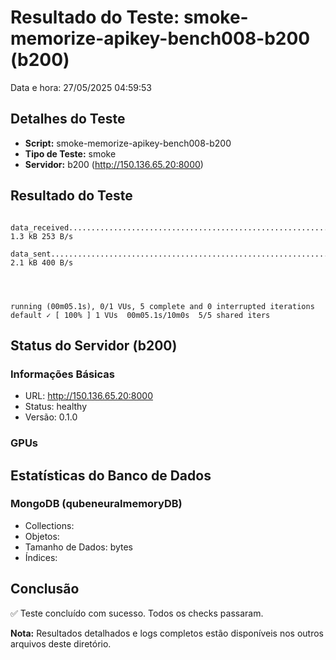 # Resultado do Teste: smoke-memorize-apikey-bench008-b200 (b200)

Data e hora: 27/05/2025 04:59:53

## Detalhes do Teste

* **Script:** smoke-memorize-apikey-bench008-b200
* **Tipo de Teste:** smoke
* **Servidor:** b200 (http://150.136.65.20:8000)

## Resultado do Teste

```
    data_received...........................................................: 1.3 kB 253 B/s
    data_sent...............................................................: 2.1 kB 400 B/s




running (00m05.1s), 0/1 VUs, 5 complete and 0 interrupted iterations
default ✓ [ 100% ] 1 VUs  00m05.1s/10m0s  5/5 shared iters
```

## Status do Servidor (b200)

### Informações Básicas
* URL: http://150.136.65.20:8000
* Status: healthy
* Versão: 0.1.0

### GPUs


## Estatísticas do Banco de Dados

### MongoDB (qubeneuralmemoryDB)
* Collections: 
* Objetos: 
* Tamanho de Dados:  bytes
* Índices: 

## Conclusão

✅ Teste concluído com sucesso. Todos os checks passaram.

**Nota:** Resultados detalhados e logs completos estão disponíveis nos outros arquivos deste diretório.
